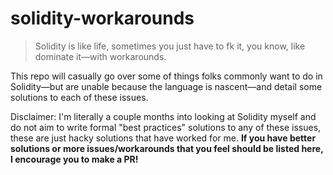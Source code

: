 # solidity-workarounds

> Solidity is like life, sometimes you just have to fk it, you know, like dominate it—with workarounds.

This repo will casually go over some of things folks commonly want to do in Solidity—but are unable because the language is nascent—and detail some solutions to each of these issues.

Disclaimer: I'm literally a couple months into looking at Solidity myself and do not aim to write formal "best practices" solutions to any of these issues, these are just hacky solutions that have worked for me. **If you have better solutions or more issues/workarounds that you feel should be listed here, I encourage you to make a PR!** 